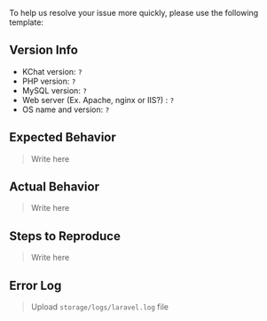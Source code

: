 
To help us resolve your issue more quickly, please use the following template:

## Version Info
  - KChat version: ``` ? ```
  - PHP version:  ``` ? ```
  - MySQL version:  ``` ? ```
  - Web server (Ex. Apache, nginx or IIS?) : ``` ? ```
  - OS name and version:  ``` ? ```

## Expected Behavior

> Write here

## Actual Behavior

> Write here

## Steps to Reproduce

> Write here

## Error Log

> Upload ```storage/logs/laravel.log``` file
